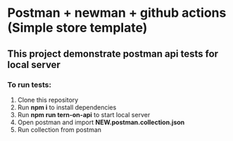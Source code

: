 # Postman + newman + github actions (Simple store template)

## This project demonstrate postman api tests for local server

### To run tests:

1. Clone this repository<br>
2. Run **npm i** to install dependencies<br>
3. Run **npm run tern-on-api** to start local server<br>
4. Open postman and import **NEW.postman.collection.json**<br>
5. Run collection from postman